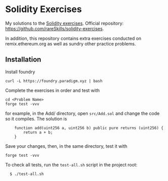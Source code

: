 # Solidity Exercises

My solutions to the [Solidity exercises](https://www.rareskills.io/learn-solidity). Official repository: https://github.com/rareSkills/solidity-exercises.

In addition, this repository contains extra exercises conducted on remix.ethereum.org as well as sundry other practice problems.


## Installation

Install foundry

```
curl -L https://foundry.paradigm.xyz | bash
```

Complete the exercises in order and test with

```
cd <Problem Name>
forge test -vvv
```

for example, in the Add/ directory, open `src/Add.sol` and change the code so it compiles. The solution is

```solidity
    function add(uint256 a, uint256 b) public pure returns (uint256) {
        return a + b;
    }
```

Save your changes, then, in the same directory, test it with

```
forge test -vvv
```

To check all tests, run the `test-all.sh` script in the project root:

```bash
  $ ./test-all.sh
```
